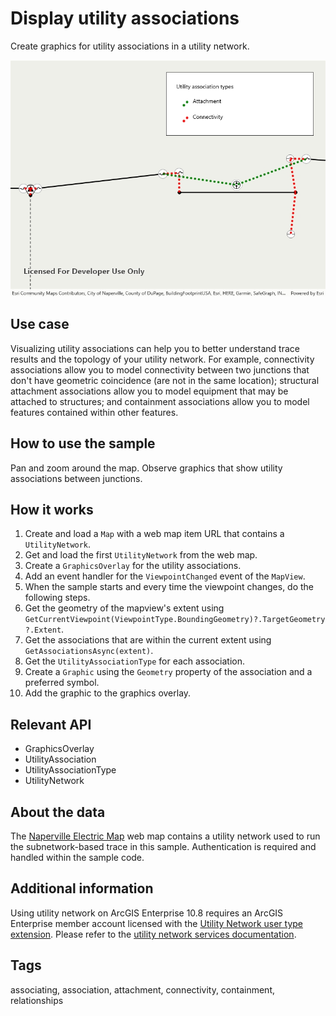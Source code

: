 # Display utility associations

Create graphics for utility associations in a utility network.

![Image of display utility associations](DisplayUtilityAssociations.jpg)

## Use case

Visualizing utility associations can help you to better understand trace results and the topology of your utility network. For example, connectivity associations allow you to model connectivity between two junctions that don't have geometric coincidence (are not in the same location); structural attachment associations allow you to model equipment that may be attached to structures; and containment associations allow you to model features contained within other features.

## How to use the sample

Pan and zoom around the map. Observe graphics that show utility associations between junctions.

## How it works

1. Create and load a `Map` with a web map item URL that contains a `UtilityNetwork`.
2. Get and load the first `UtilityNetwork` from the web map.
3. Create a `GraphicsOverlay` for the utility associations.
4. Add an event handler for the `ViewpointChanged` event of the `MapView`.
5. When the sample starts and every time the viewpoint changes, do the following steps.
6. Get the geometry of the mapview's extent using `GetCurrentViewpoint(ViewpointType.BoundingGeometry)?.TargetGeometry?.Extent`.
7. Get the associations that are within the current extent using `GetAssociationsAsync(extent)`.
8. Get the `UtilityAssociationType` for each association.
9. Create a `Graphic` using the `Geometry` property of the association and a preferred symbol.
10. Add the graphic to the graphics overlay.

## Relevant API

* GraphicsOverlay
* UtilityAssociation
* UtilityAssociationType
* UtilityNetwork

## About the data

The [Naperville Electric Map](https://sampleserver7.arcgisonline.com/portal/home/item.html?id=be0e4637620a453584118107931f718b) web map contains a utility network used to run the subnetwork-based trace in this sample. Authentication is required and handled within the sample code.

## Additional information

Using utility network on ArcGIS Enterprise 10.8 requires an ArcGIS Enterprise member account licensed with the [Utility Network user type extension](https://enterprise.arcgis.com/en/portal/latest/administer/windows/license-user-type-extensions.htm#ESRI_SECTION1_41D78AD9691B42E0A8C227C113C0C0BF). Please refer to the [utility network services documentation](https://enterprise.arcgis.com/en/server/latest/publish-services/windows/utility-network-services.htm).

## Tags

associating, association, attachment, connectivity, containment, relationships
